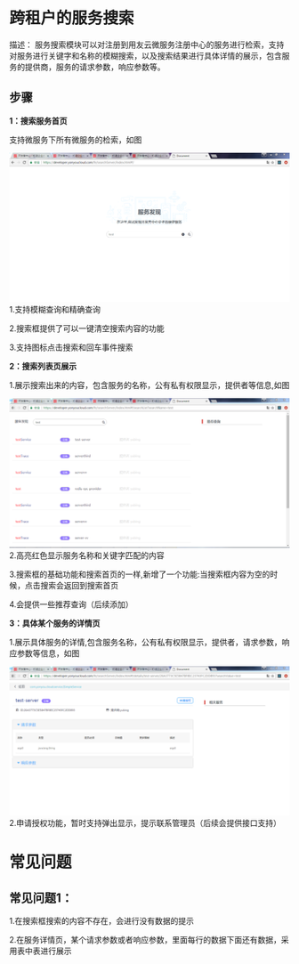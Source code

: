 # 跨租户的服务搜索

描述：
服务搜索模块可以对注册到用友云微服务注册中心的服务进行检索，支持对服务进行关键字和名称的模糊搜索，以及搜索结果进行具体详情的展示，包含服务的提供商，服务的请求参数，响应参数等。

## 步骤

**1：搜索服务首页**

支持微服务下所有微服务的检索，如图

![](image/search1.png)
1.支持模糊查询和精确查询

2.搜索框提供了可以一键清空搜索内容的功能

3.支持图标点击搜索和回车事件搜索

**2：搜索列表页展示**

1.展示搜索出来的内容，包含服务的名称，公有私有权限显示，提供者等信息,如图

![](image/search2.png)
2.高亮红色显示服务名称和关键字匹配的内容

3.搜索框的基础功能和搜索首页的一样,新增了一个功能:当搜索框内容为空的时候，点击搜索会返回到搜索首页

4.会提供一些推荐查询（后续添加）  

**3：具体某个服务的详情页**

1.展示具体服务的详情,包含服务名称，公有私有权限显示，提供者，请求参数，响应参数等信息，如图

![](image/search3.png)
2.申请授权功能，暂时支持弹出显示，提示联系管理员（后续会提供接口支持）



# 常见问题

## 常见问题1：
1.在搜索框搜索的内容不存在，会进行没有数据的提示

2.在服务详情页，某个请求参数或者响应参数，里面每行的数据下面还有数据，采用表中表进行展示


